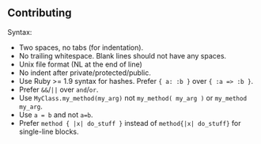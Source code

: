 ## Contributing

Syntax:

* Two spaces, no tabs (for indentation).
* No trailing whitespace. Blank lines should not have any spaces.
* Unix file format (NL at the end of line)
* No indent after private/protected/public.
* Use Ruby >= 1.9 syntax for hashes. Prefer ```{ a: :b }``` over ```{ :a => :b }```.
* Prefer ```&&```/```||``` over ```and```/```or```.
* Use ```MyClass.my_method(my_arg)``` not ```my_method( my_arg )``` or ```my_method my_arg```.
* Use ```a = b``` and not ```a=b```.
* Prefer ```method { |x| do_stuff }``` instead of ```method{|x| do_stuff}``` for single-line blocks.
